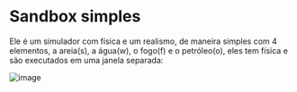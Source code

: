 # Sandbox simples

Ele é um simulador com física e um realismo, de maneira simples com 4 elementos, a areia(s), a água(w), o fogo(f) e o petróleo(o), eles tem física e são executados em uma janela separada:

![image](https://github.com/user-attachments/assets/329c51fa-51f9-48a3-8b29-bde85a1d83e7)
